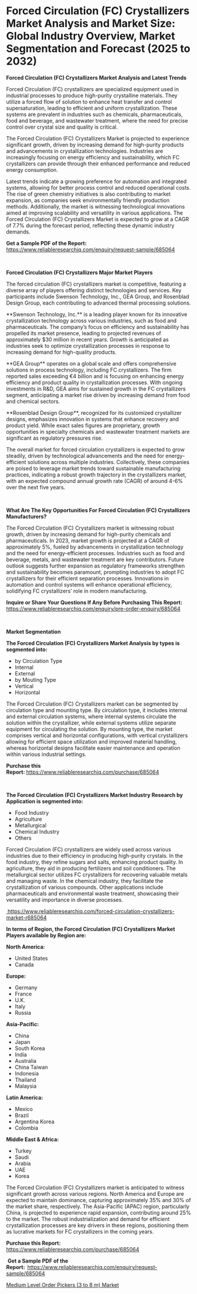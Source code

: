 <p><h1>Forced Circulation (FC) Crystallizers Market Analysis and Market Size: Global Industry Overview, Market Segmentation and Forecast (2025 to 2032)</h1></p><p><strong>Forced Circulation (FC) Crystallizers Market Analysis and Latest Trends</strong></p>
<p><p>Forced Circulation (FC) crystallizers are specialized equipment used in industrial processes to produce high-purity crystalline materials. They utilize a forced flow of solution to enhance heat transfer and control supersaturation, leading to efficient and uniform crystallization. These systems are prevalent in industries such as chemicals, pharmaceuticals, food and beverage, and wastewater treatment, where the need for precise control over crystal size and quality is critical.</p><p>The Forced Circulation (FC) Crystallizers Market is projected to experience significant growth, driven by increasing demand for high-purity products and advancements in crystallization technologies. Industries are increasingly focusing on energy efficiency and sustainability, which FC crystallizers can provide through their enhanced performance and reduced energy consumption.</p><p>Latest trends indicate a growing preference for automation and integrated systems, allowing for better process control and reduced operational costs. The rise of green chemistry initiatives is also contributing to market expansion, as companies seek environmentally friendly production methods. Additionally, the market is witnessing technological innovations aimed at improving scalability and versatility in various applications. The Forced Circulation (FC) Crystallizers Market is expected to grow at a CAGR of 7.7% during the forecast period, reflecting these dynamic industry demands.</p></p>
<p><strong>Get a Sample PDF of the Report:&nbsp;</strong> <a href="https://www.reliableresearchiq.com/enquiry/request-sample/685064?utm_campaign=1743&utm_medium=2&utm_source=Github&utm_content=ia&utm_term=02032025&utm_id=forced-circulation-fc-crystallizers">https://www.reliableresearchiq.com/enquiry/request-sample/685064</a></p>
<p>&nbsp;</p>
<p><strong>Forced Circulation (FC) Crystallizers Major Market Players</strong></p>
<p><p>The forced circulation (FC) crystallizers market is competitive, featuring a diverse array of players offering distinct technologies and services. Key participants include Swenson Technology, Inc., GEA Group, and Rosenblad Design Group, each contributing to advanced thermal processing solutions.</p><p>**Swenson Technology, Inc.** is a leading player known for its innovative crystallization technology across various industries, such as food and pharmaceuticals. The company’s focus on efficiency and sustainability has propelled its market presence, leading to projected revenues of approximately $30 million in recent years. Growth is anticipated as industries seek to optimize crystallization processes in response to increasing demand for high-quality products.</p><p>**GEA Group** operates on a global scale and offers comprehensive solutions in process technology, including FC crystallizers. The firm reported sales exceeding €4 billion and is focusing on enhancing energy efficiency and product quality in crystallization processes. With ongoing investments in R&D, GEA aims for sustained growth in the FC crystallizers segment, anticipating a market rise driven by increasing demand from food and chemical sectors.</p><p>**Rosenblad Design Group**, recognized for its customized crystallizer designs, emphasizes innovation in systems that enhance recovery and product yield. While exact sales figures are proprietary, growth opportunities in specialty chemicals and wastewater treatment markets are significant as regulatory pressures rise.</p><p>The overall market for forced circulation crystallizers is expected to grow steadily, driven by technological advancements and the need for energy-efficient solutions across multiple industries. Collectively, these companies are poised to leverage market trends toward sustainable manufacturing practices, indicating a robust growth trajectory in the crystallizers market, with an expected compound annual growth rate (CAGR) of around 4-6% over the next five years.</p></p>
<p>&nbsp;</p>
<p><strong>What Are The Key Opportunities For Forced Circulation (FC) Crystallizers Manufacturers?</strong></p>
<p><p>The Forced Circulation (FC) Crystallizers market is witnessing robust growth, driven by increasing demand for high-purity chemicals and pharmaceuticals. In 2023, market growth is projected at a CAGR of approximately 5%, fueled by advancements in crystallization technology and the need for energy-efficient processes. Industries such as food and beverage, metals, and wastewater treatment are key contributors. Future outlook suggests further expansion as regulatory frameworks strengthen and sustainability becomes paramount, prompting industries to adopt FC crystallizers for their efficient separation processes. Innovations in automation and control systems will enhance operational efficiency, solidifying FC crystallizers’ role in modern manufacturing.</p></p>
<p><strong>Inquire or Share Your Questions If Any Before Purchasing This Report:</strong> <a href="https://www.reliableresearchiq.com/enquiry/pre-order-enquiry/685064?utm_campaign=1743&utm_medium=2&utm_source=Github&utm_content=ia&utm_term=02032025&utm_id=forced-circulation-fc-crystallizers">https://www.reliableresearchiq.com/enquiry/pre-order-enquiry/685064</a></p>
<p>&nbsp;</p>
<p><strong>Market Segmentation</strong></p>
<p><strong>The Forced Circulation (FC) Crystallizers Market Analysis by types is segmented into:</strong></p>
<p><ul><li>by Circulation Type</li><li>Internal</li><li>External</li><li>by Mouting Type</li><li>Vertical</li><li>Horizontal</li></ul></p>
<p><p>The Forced Circulation (FC) Crystallizers market can be segmented by circulation type and mounting type. By circulation type, it includes internal and external circulation systems, where internal systems circulate the solution within the crystallizer, while external systems utilize separate equipment for circulating the solution. By mounting type, the market comprises vertical and horizontal configurations, with vertical crystallizers allowing for efficient space utilization and improved material handling, whereas horizontal designs facilitate easier maintenance and operation within various industrial settings.</p></p>
<p><strong>Purchase this Report:&nbsp;</strong><a href="https://www.reliableresearchiq.com/purchase/685064?utm_campaign=1743&utm_medium=2&utm_source=Github&utm_content=ia&utm_term=02032025&utm_id=forced-circulation-fc-crystallizers">https://www.reliableresearchiq.com/purchase/685064</a></p>
<p>&nbsp;</p>
<p><strong>The Forced Circulation (FC) Crystallizers Market Industry Research by Application is segmented into:</strong></p>
<p><ul><li>Food Industry</li><li>Agriculture</li><li>Metallurgical</li><li>Chemical Industry</li><li>Others</li></ul></p>
<p><p>Forced Circulation (FC) crystallizers are widely used across various industries due to their efficiency in producing high-purity crystals. In the food industry, they refine sugars and salts, enhancing product quality. In agriculture, they aid in producing fertilizers and soil conditioners. The metallurgical sector utilizes FC crystallizers for recovering valuable metals and managing waste. In the chemical industry, they facilitate the crystallization of various compounds. Other applications include pharmaceuticals and environmental waste treatment, showcasing their versatility and importance in diverse processes.</p></p>
<p><a href="https://www.reliableresearchiq.com/forced-circulation-crystallizers-market-r685064?utm_campaign=1743&utm_medium=2&utm_source=Github&utm_content=ia&utm_term=02032025&utm_id=forced-circulation-fc-crystallizers">&nbsp;https://www.reliableresearchiq.com/forced-circulation-crystallizers-market-r685064</a></p>
<p><strong>In terms of Region, the Forced Circulation (FC) Crystallizers Market Players available by Region are:</strong></p>
<p>
    <p> <strong> North America: </strong>
        <ul>
            <li>United States</li>
            <li>Canada</li>
        </ul>
        </p> 
    <p> <strong> Europe: </strong>
        <ul>
            <li>Germany</li>
            <li>France</li>
            <li>U.K.</li>
            <li>Italy</li>
            <li>Russia</li>
        </ul>
        </p> 
    <p> <strong> Asia-Pacific: </strong>
        <ul>
            <li>China</li>
            <li>Japan</li>
            <li>South Korea</li>
            <li>India</li>
            <li>Australia</li>
            <li>China Taiwan</li>
            <li>Indonesia</li>
            <li>Thailand</li>
            <li>Malaysia</li>
        </ul>
        </p> 
    <p> <strong> Latin America: </strong>
        <ul>
            <li>Mexico</li>
            <li>Brazil</li>
            <li>Argentina Korea</li>
            <li>Colombia</li>
        </ul>
        </p> 
    <p> <strong> Middle East & Africa: </strong>
        <ul>
            <li>Turkey</li>
            <li>Saudi</li>
            <li>Arabia</li>
            <li>UAE</li>
            <li>Korea</li>
        </ul>
    </p>
    </p>
<p><p>The Forced Circulation (FC) Crystallizers market is anticipated to witness significant growth across various regions. North America and Europe are expected to maintain dominance, capturing approximately 35% and 30% of the market share, respectively. The Asia-Pacific (APAC) region, particularly China, is projected to experience rapid expansion, contributing around 25% to the market. The robust industrialization and demand for efficient crystallization processes are key drivers in these regions, positioning them as lucrative markets for FC crystallizers in the coming years.</p></p>
<p><strong>Purchase this Report: </strong><a href="https://www.reliableresearchiq.com/purchase/685064?utm_campaign=1743&utm_medium=2&utm_source=Github&utm_content=ia&utm_term=02032025&utm_id=forced-circulation-fc-crystallizers">https://www.reliableresearchiq.com/purchase/685064</a></p>
<p>&nbsp;<strong>Get a Sample PDF of the Report:&nbsp;&nbsp;</strong><a href="https://www.reliableresearchiq.com/enquiry/request-sample/685064?utm_campaign=1743&utm_medium=2&utm_source=Github&utm_content=ia&utm_term=02032025&utm_id=forced-circulation-fc-crystallizers">https://www.reliableresearchiq.com/enquiry/request-sample/685064</a></p>
<p><strong></strong></p>
<p><p><a href="https://github.com/marlanamarvn/Market-Research-Report-List-1/blob/main/medium-level-order-pickers-3-to-8-m-market.md?utm_campaign=1743&utm_medium=2&utm_source=Github&utm_content=ia&utm_term=02032025&utm_id=forced-circulation-fc-crystallizers">Medium Level Order Pickers (3 to 8 m) Market</a></p></p>